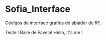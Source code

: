 # Sofia_Interface
Códigos da interface gráfica do ablador de RF.

Teste ! Baile de Favela!
Hello, it's me !